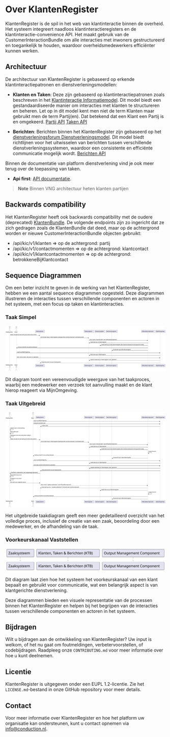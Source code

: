 # Over KlantenRegister

KlantenRegister is de spil in het web van klantinteractie binnen de overheid. Het systeem integreert naadloos klantinteractieregisters en de klantinteractie-convenience API. Het maakt gebruik van de CustomerInteractionBundle om alle interacties met inwoners gestructureerd en toegankelijk te houden, waardoor overheidsmedewerkers efficiënter kunnen werken.

## Architectuur

De architectuur van KlantenRegister is gebaseerd op erkende klantinteractiepatronen en dienstverleningsmodellen:

* **Klanten en Taken**: Deze zijn gebaseerd op klantinteractiepatronen zoals beschreven in het [Klantinteractie Informatiemodel](https://vng-realisatie.github.io/klantinteracties/informatiemodel/semantisch_model). Dit model biedt een gestandaardiseerde manier om interacties met klanten te structureren en beheren. Let op in dit model kent men niet de term Klanten maar gebruikt men de term Partij(en). Dat betekend dat een Klant een Partij is en omgekeerd. [Partij API](https://redocly.github.io/redoc/?url=https://raw.githubusercontent.com/CommonGateway/CustomerInteractionBundle/main/docs/openapi.json\&nocors#tag/partij) [Taken API](https://redocly.github.io/redoc/?url=https://raw.githubusercontent.com/CommonGateway/CustomerInteractionBundle/main/docs/openapi.json\&nocors#tag/taak)

* **Berichten**: Berichten binnen het KlantenRegister zijn gebaseerd op het [dienstverleningsforum Dienstverleningsmodel](https://dienstverleningsplatform.gitbook.io/platform-generieke-dienstverlening-public/patronen/berichten). Dit model biedt richtlijnen voor het uitwisselen van berichten tussen verschillende dienstverleningssystemen, waardoor een consistente en efficiënte communicatie mogelijk wordt. [Berichten API](https://redocly.github.io/redoc/?url=https://raw.githubusercontent.com/CommonGateway/CustomerInteractionBundle/main/docs/openapi.json\&nocors#tag/bericht)

Binnen de documentatie van platform dienstverlening vind je ook meer terug over de toepassing van taken.

* **Api first**:  [API documentatie](https://redocly.github.io/redoc/?url=https://raw.githubusercontent.com/CommonGateway/CustomerInteractionBundle/main/docs/openapi.json\&nocors#tag/partij).

> **Note** Binnen VNG architectuur heten klanten partijen

## Backwards compatibility

Het KlantenRegister heeft ook backwards compatibility met de oudere (deprecated) [KlantenBundle](https://github.com/CommonGateway/KlantenBundle). De volgende endpoints zijn zo ingericht dat ze zich gedragen zoals de KlantenBundle dat deed, maar op de achtergrond worden er nieuwe CustomerInteractionBundle objecten gebruikt:

* /api/kic/v1/klanten => op de achtergrond: partij
* /api/kic/v1/contactmomenten => op de achtergrond: klantcontact
* /api/kic/v1/klantcontactmomenten => op de achtergrond: betrokkeneBijKlantcontact

## Sequence Diagrammen

Om een beter inzicht te geven in de werking van het KlantenRegister, hebben we een aantal sequence diagrammen opgesteld. Deze diagrammen illustreren de interacties tussen verschillende componenten en actoren in het systeem, met een focus op taken en klantinteracties.

### Taak Simpel
![Taak Simpel](docs/taak_simpel.svg)

Dit diagram toont een vereenvoudigde weergave van het taakproces, waarbij een medewerker een verzoek tot aanvulling maakt en de klant hierop reageert via MijnOmgeving.

### Taak Uitgebreid
![Taak Uitgebreid](docs/taak_uitgebreid.svg)

Het uitgebreide taakdiagram geeft een meer gedetailleerd overzicht van het volledige proces, inclusief de creatie van een zaak, beoordeling door een medewerker, en de afhandeling van de taak.

### Voorkeurskanaal Vaststellen
![Voorkeurskanaal Vaststellen](docs/voorkeurskanaal_vaststellen.svg)

Dit diagram laat zien hoe het systeem het voorkeurskanaal van een klant bepaalt en gebruikt voor communicatie, wat een belangrijk aspect is van klantgerichte dienstverlening.

Deze diagrammen bieden een visuele representatie van de processen binnen het KlantenRegister en helpen bij het begrijpen van de interacties tussen verschillende componenten en actoren in het systeem.

## Bijdragen

Wilt u bijdragen aan de ontwikkeling van KlantenRegister? Uw input is welkom, of het nu gaat om foutmeldingen, verbetervoorstellen, of codebijdragen. Raadpleeg onze `CONTRIBUTING.md` voor meer informatie over hoe u kunt deelnemen.

## Licentie

KlantenRegister is uitgegeven onder een EUPL 1.2-licentie. Zie het `LICENSE.md`-bestand in onze GitHub repository voor meer details.

## Contact

Voor meer informatie over KlantenRegister en hoe het platform uw organisatie kan ondersteunen, kunt u contact opnemen via <info@conduction.nl>.
